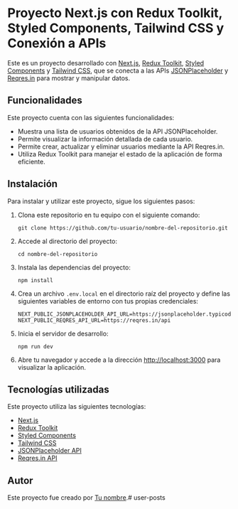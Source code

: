 # Proyecto Next.js con Redux Toolkit, Styled Components, Tailwind CSS y Conexión a APIs

Este es un proyecto desarrollado con [Next.js](https://nextjs.org/), [Redux Toolkit](https://redux-toolkit.js.org/), [Styled Components](https://styled-components.com/) y [Tailwind CSS](https://tailwindcss.com/), que se conecta a las APIs [JSONPlaceholder](https://jsonplaceholder.typicode.com/) y [Reqres.in](https://reqres.in/) para mostrar y manipular datos.

## Funcionalidades

Este proyecto cuenta con las siguientes funcionalidades:

- Muestra una lista de usuarios obtenidos de la API JSONPlaceholder.
- Permite visualizar la información detallada de cada usuario.
- Permite crear, actualizar y eliminar usuarios mediante la API Reqres.in.
- Utiliza Redux Toolkit para manejar el estado de la aplicación de forma eficiente.

## Instalación

Para instalar y utilizar este proyecto, sigue los siguientes pasos:

1. Clona este repositorio en tu equipo con el siguiente comando:

   ```
   git clone https://github.com/tu-usuario/nombre-del-repositorio.git
   ```

2. Accede al directorio del proyecto:

   ```
   cd nombre-del-repositorio
   ```

3. Instala las dependencias del proyecto:

   ```
   npm install
   ```

4. Crea un archivo `.env.local` en el directorio raíz del proyecto y define las siguientes variables de entorno con tus propias credenciales:

   ```
   NEXT_PUBLIC_JSONPLACEHOLDER_API_URL=https://jsonplaceholder.typicode.com
   NEXT_PUBLIC_REQRES_API_URL=https://reqres.in/api
   ```

5. Inicia el servidor de desarrollo:

   ```
   npm run dev
   ```

6. Abre tu navegador y accede a la dirección [http://localhost:3000](http://localhost:3000) para visualizar la aplicación.

## Tecnologías utilizadas

Este proyecto utiliza las siguientes tecnologías:

- [Next.js](https://nextjs.org/)
- [Redux Toolkit](https://redux-toolkit.js.org/)
- [Styled Components](https://styled-components.com/)
- [Tailwind CSS](https://tailwindcss.com/)
- [JSONPlaceholder API](https://jsonplaceholder.typicode.com/)
- [Reqres.in API](https://reqres.in/)

## Autor

Este proyecto fue creado por [Tu nombre](https://github.com/tu-usuario).# user-posts
